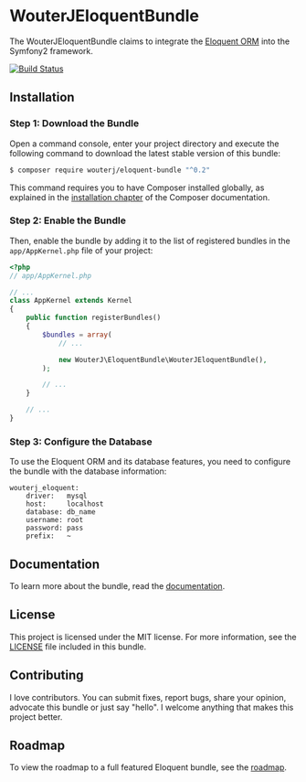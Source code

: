 # WouterJEloquentBundle

The WouterJEloquentBundle claims to integrate the [Eloquent ORM][eloquent]
into the Symfony2 framework.

[![Build Status](https://travis-ci.org/wouterj/WouterJEloquentBundle.svg?branch=master)](https://travis-ci.org/wouterj/WouterJEloquentBundle)

## Installation

### Step 1: Download the Bundle

Open a command console, enter your project directory and execute the
following command to download the latest stable version of this bundle:

```bash
$ composer require wouterj/eloquent-bundle "^0.2"
```

This command requires you to have Composer installed globally, as explained
in the [installation chapter][composer] of the Composer documentation.

### Step 2: Enable the Bundle

Then, enable the bundle by adding it to the list of registered bundles
in the `app/AppKernel.php` file of your project:

```php
<?php
// app/AppKernel.php

// ...
class AppKernel extends Kernel
{
    public function registerBundles()
    {
        $bundles = array(
            // ...

            new WouterJ\EloquentBundle\WouterJEloquentBundle(),
        );

        // ...
    }

    // ...
}
```

### Step 3: Configure the Database

To use the Eloquent ORM and its database features, you need to configure the
bundle with the database information:

    wouterj_eloquent:
        driver:   mysql
        host:     localhost
        database: db_name
        username: root
        password: pass
        prefix:   ~

## Documentation

To learn more about the bundle, read the [documentation][docs].

## License

This project is licensed under the MIT license. For more information, see the
[LICENSE][license] file included in this bundle.

## Contributing

I love contributors. You can submit fixes, report bugs, share your opinion,
advocate this bundle or just say "hello". I welcome anything that makes this
project better.

## Roadmap

To view the roadmap to a full featured Eloquent bundle, see the
[roadmap][roadmap].

 [eloquent]: http://laravel.com/docs/database
 [composer]: https://getcomposer.org/doc/00-intro.md
 [docs]: resources/docs/index.rst
 [license]: LICENSE
 [cs]: http://symfony.com/doc/current/contributing/code/standards.html
 [roadmap]: resources/docs/roadmap.rst
